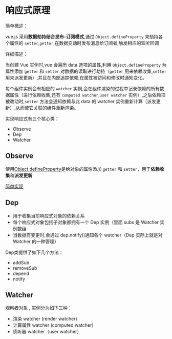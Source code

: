 # 响应式原理

简单概述：

vue.js 采用**数据劫持结合发布-订阅模式**,通过 `Object.defineProperty` 来劫持各个属性的 `setter`,`getter`,在数据变动时发布消息给订阅者,触发相应的监听回调

详细描述：

当创建 Vue 实例时,vue 会遍历 data 选项的属性,利用 `Object.defineProperty` 为属性添加 `getter` 和 `setter` 对数据的读取进行劫持（`getter` 用来依赖收集,`setter` 用来派发更新）,并且在内部追踪依赖,在属性被访问和修改时通知变化。

每个组件实例会有相应的 `watcher` 实例,会在组件渲染的过程中记录依赖的所有数据属性（进行依赖收集,还有 `computed watcher`,`user watcher` 实例）,之后依赖项被改动时,`setter` 方法会通知依赖与此 data 的 watcher 实例重新计算（派发更新）,从而使它关联的组件重新渲染。

实现响应式有三个核心类：

- Observe
- Dep
- Watcher

## Observe

使用[Object.defineProperty](./component/defineProperty.md)是给对象的属性添加 `getter` 和 `setter`，用于**依赖收集**和**派发更新**

[简单实现](./component/observe.md)

## Dep

- 用于收集当前响应式对象的依赖关系
- 每个响应式对象包括子对象都拥有一个 Dep 实例（里面 subs 是 Watcher 实例数组
- 当数据有变更时,会通过 dep.notify()通知各个 watcher（Dep 实际上就是对 Watcher 的一种管理）

Dep类提供了如下几个方法：

- addSub
- removeSub
- depend
- notify

## Watcher

观察者对象 , 实例分为如下三种：

- 渲染 watcher (render watcher)
- 计算属性 watcher (computed watcher)
- 侦听器 watcher（user watcher）
